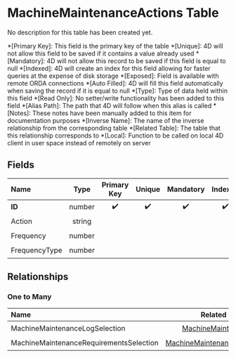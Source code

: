﻿# MachineMaintenanceActions Table
No description for this table has been created yet.

*[Primary Key]: This field is the primary key of the table
*[Unique]: 4D will not allow this field to be saved if it contains a value already used
*[Mandatory]: 4D will not allow this record to be saved if this field is equal to null
*[Indexed]: 4D will create an index for this field allowing for faster queries at the expense of disk storage
*[Exposed]: Field is available with remote ORDA connections
*[Auto Filled]: 4D will fill this field automatically when saving the record if it is equal to null
*[Type]: Type of data held within this field
*[Read Only]: No setter/write functionality has been added to this field
*[Alias Path]: The path that 4D will follow when this alias is called
*[Notes]: These notes have been manually added to this item for documentation purposes
*[Inverse Name]: The name of the inverse relationship from the corresponding table
*[Related Table]: The table that this relationship corresponds to
*[Local]: Function to be called on local 4D client in user space instead of remotely on server
## Fields

|Name|Type|Primary Key|Unique|Mandatory|Indexed|Exposed|Auto Filled|Notes|
|:---|:---:|:---:|:---:|:---:|:---:|:---:|:---:|:---:|
|**ID**|number|✔️|✔️|✔️|✔️|✔️|✔️||
|Action|string|||||✔️|||
|Frequency|number|||||✔️|||
|FrequencyType|number|||||✔️|||

## Relationships

### One to Many

|Name|Related Table|Inverse Name|Exposed|Notes|
|:---|:---:|:---:|:---:|:---:|
|MachineMaintenanceLogSelection|[MachineMaintenanceLog](MachineMaintenanceLog.md)|MachineMaintenanceActionsEntity|✔️||
|MachineMaintenanceRequirementsSelection|[MachineMaintenanceRequirements](MachineMaintenanceRequirements.md)|MachineMaintenanceActionsEntity|✔️||